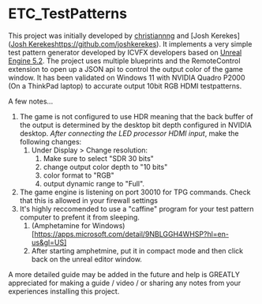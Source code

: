 # ETC_TestPatterns

This project was initially developed by [christiannng](https://github.com/christiannng) and [Josh Kerekes]([Josh Kerekes](https://github.com/joshkerekes)https://github.com/joshkerekes). It implements a very simple test pattern generator developed by ICVFX developers based on [Unreal Engine 5.2](https://www.unrealengine.com/en-US). The project uses multiple blueprints and the RemoteControl extension to open up a JSON api to control the output color of the game window. It has been validated on Windows 11 with NVIDIA Quadro P2000 (On a ThinkPad laptop) to accurate output 10bit RGB HDMI testpatterns. 

A few notes...
1) The game is not configured to use HDR meaning that the back buffer of the output is determined by the desktop bit depth configured in NVIDIA desktop. _After connecting the LED processor HDMI input_, make the following changes:
    1) Under Display > Change resolution:
        1) Make sure to select "SDR 30 bits"
        2) change output color depth to "10 bits"
        3) color format to "RGB"
        4) output dynamic range to "Full".
2) The game engine is listening on port 30010 for TPG commands. Check that this is allowed in your firewall settings
3) It's highly reccomended to use a "caffine" program for your test pattern computer to prefent it from sleeping.
    1) (Amphetamine for Windows)[https://apps.microsoft.com/detail/9NBLGGH4WHSP?hl=en-us&gl=US]
    2) After starting amphetmine, put it in compact mode and then click back on the unreal editor window.

A more detailed guide may be added in the future and help is GREATLY appreciated for making a guide / video / or sharing any notes from your experiences installing this project.
